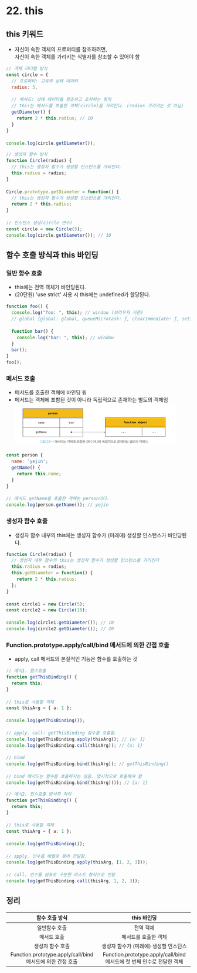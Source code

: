 # 22. this
## this 키워드
- 자신이 속한 객체의 프로퍼티를 참조하려면,  
  자신이 속한 객체를 가리키는 식별자를 참조할 수 있어야 함
```javascript
// 객체 리터럴 방식
const circle = {
  // 프로퍼티: 고유의 상태 데이터
  radius: 5,

  // 메서드: 상태 데이터를 참조하고 조작하는 동작
  // this는 메서드를 호출한 객체(circle)을 가리킨다. (radius 가리키는 것 아님)
  getDiameter() {
    return 2 * this.radius; // 10
  }
}

console.log(circle.getDiameter());
```
```javascript
// 생성자 함수 방식
function Circle(radius) {
  // this는 생성자 함수가 생성할 인스턴스를 가리킨다.
  this.radius = radius;
}

Circle.prototype.getDiameter = function() {
  // this는 생성자 함수가 생성할 인스턴스를 가리킨다.
  return 2 * this.radius;
}

// 인스턴스 생성(circle 변수)
const circle = new Circle(5);
console.log(circle.getDiameter()); // 10
```
## 함수 호출 방식과 this 바인딩
### 일반 함수 호출
- this에는 전역 객체가 바인딩된다.
- (20단원) 'use strict' 사용 시 this에는 undefined가 할당된다.
```javascript
function foo() {
  console.log("foo: ", this); // window (브라우저 기준)
  // global {global: global, queueMicrotask: ƒ, clearImmediate: ƒ, setImmediate: ƒ, structuredClone: ƒ, …} (node.js 기준)

  function bar() {
    console.log("bar: ", this); // window
  }
  bar();
}
foo();
```
### 메서드 호출
- 메서드를 호출한 객체에 바인딩 됨
- 메서드는 객체에 포함된 것이 아니라 독립적으로 존재하는 별도의 객체임
![22](img/22-1.png)
```javascript
const person {
  name: 'yejin';
  getName() {
    return this.name;
  }
}

// 메서드 getName을 호출한 객체는 person이다.
console.log(person.getName()); // yejin
```
### 생성자 함수 호출
- 생성자 함수 내부의 this에는 생성자 함수가 (미래에) 생성할 인스턴스가 바인딩된다.
```javascript
function Circle(radius) {
  // 생성자 내부 함수의 this는 생성자 함수가 생성할 인스턴스를 가리킨다
  this.radius = radius;
  this.getDiameter = function() {
    return 2 * this.radius;
  };
}

const circle1 = new Circle(5);
const circle2 = new Circle(10);

console.log(circle1.getDiameter()); // 10
console.log(circle2.getDiameter()); // 20
```
### Function.prototype.apply/call/bind 메서드에 의한 간접 호출
- apply, call 메서드의 본질적인 기능은 함수를 호출하는 것
```javascript
// 예시1. 함수호출
function getThisBinding() {
  return this;
}

// this로 사용할 객체
const thisArg = { a: 1 };

console.log(getThisBinding());

// apply, call: getThisBinding 함수를 호출함.
console.log(getThisBinding.apply(thisArg)); // {a: 1}
console.log(getThisBinding.call(thisArg)); // {a: 1}

// bind
console.log(getThisBinding.bind(thisArg)); // getThisBinding()

// bind 메서드는 함수를 호출하지는 않음. 명시적으로 호출해야 함
console.log(getThisBinding.bind(thisArg)()); // {a: 1}
```
```javascript
// 예시2. 인수호출 방식의 차이
function getThisBinding() {
  return this;
}

// this로 사용할 객체
const thisArg = { a: 1 };

console.log(getThisBinding());

// apply. 인수를 배열로 묶어 전달함.
console.log(getThisBinding.apply(thisArg, [1, 2, 3])); 

// call. 인수를 쉼표로 구분한 리스트 형식으로 전달
console.log(getThisBinding.call(thisArg, 1, 2, 3)); 
```
## 정리
|함수 호출 방식|this 바인딩|
|:-:|:-:|
|일반함수 호출|전역 객체|
|메서드 호출|메서드를 호출한 객체|
|생성자 함수 호출|생성자 함수가 (미래에) 생성할 인스턴스|
|Function.prototype.apply/call/bind 메서드에 의한 간접 호출|Function.prototype.apply/call/bind 메서드에 첫 번째 인수로 전달한 객체|